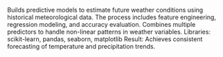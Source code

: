 Builds predictive models to estimate future weather conditions using historical meteorological data.
The process includes feature engineering, regression modeling, and accuracy evaluation.
Combines multiple predictors to handle non-linear patterns in weather variables.
Libraries: scikit-learn, pandas, seaborn, matplotlib
Result: Achieves consistent forecasting of temperature and precipitation trends.

